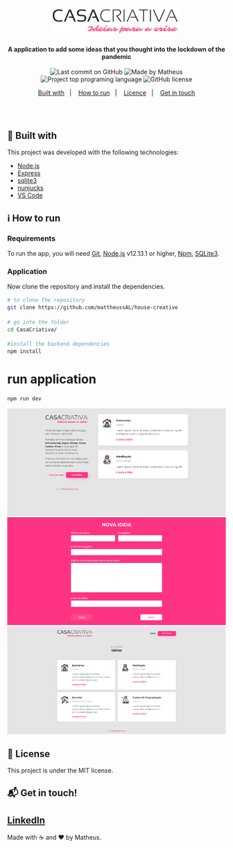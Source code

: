 <h1 align="center">
  <img alt="Casa Criativa" src="public/logo.png"/>
    <br>
</h1>

<h4 align="center">
  A application to add some ideas that you thought into the lockdown of the pandemic 
</h4>

<p align="center">
<img alt="Last commit on GitHub" src="https://img.shields.io/github/last-commit/Evoney/CasaCriativa?color=FF5E84">
<img alt="Made by Matheus" src="https://img.shields.io/badge/made%20by-Evoney-%20?color=FF5E84">
<img alt="Project top programing language" src="https://img.shields.io/github/languages/top/Evoney/CasaCriativa?color=FF5E84">
 <img alt="GitHub license" src="https://img.shields.io/github/license/Evoney/CasaCriativa?color=FF5E84">
</p> 

<p align="center">
  <a href="#rocket-built-with">Built with</a>&nbsp;&nbsp;&nbsp;|&nbsp;&nbsp;&nbsp;
  <a href="#information_source-how-to-run">How to run</a>&nbsp;&nbsp;&nbsp;|&nbsp;&nbsp;&nbsp;
  <a href="#page_facing_up-license">Licence</a>&nbsp;&nbsp;&nbsp;|&nbsp;&nbsp;&nbsp;
  <a href="#mailbox_with_mail-get-in-touch">Get in touch</a>
</p>
<br><br>

## :rocket: Built with

This project was developed with the following technologies:

-  [Node.js](https://nodejs.org/)
-  [Express](https://expressjs.com/)
-  [sqlite3](https://sqlitebrowser.org/)
-  [nunjucks](https://www.npmjs.com/package/nunjucks)
-  [VS Code](https://code.visualstudio.com/)

## :information_source: How to run

### Requirements
To run the app, you will need [Git](https://git-scm.com), [Node.js](https://nodejs.org/) v12.13.1 or higher, [Npm](https://www.npmjs.com/), [SQLite3](https://sqlitebrowser.org/).
<br>

### Application
Now clone the repository and install the dependencies.
```bash
# to clone the repository
git clone https://github.com/mattheussAL/house-creative

# go into the folder
cd CasaCriativa/

#install the backend dependencies
npm install

```

# run application
```bash
npm run dev
```
<img src="imgs/print1.png"/>
<img src="imgs/print2.png"/>
<img src="imgs/print3.png"/>

## :page_facing_up: License

This project is under the MIT license. 

## :mailbox_with_mail: Get in touch!

[ LinkedIn ](https://www.linkedin.com/in/matheus-alves-b5038a184/)
---

Made with :coffee: and ♥ by Matheus.
